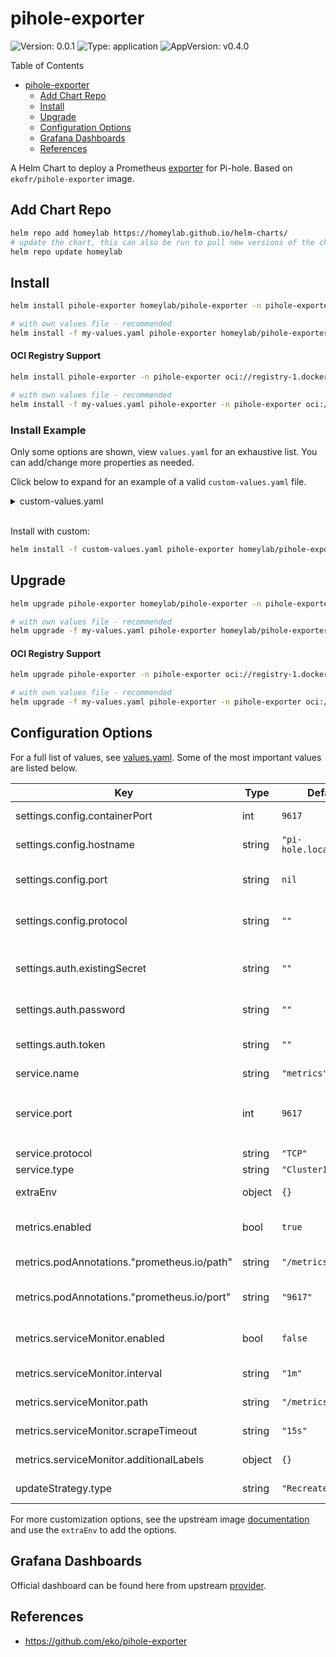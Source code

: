 # pihole-exporter

![Version: 0.0.1](https://img.shields.io/badge/Version-0.0.1-informational?style=flat-square) ![Type: application](https://img.shields.io/badge/Type-application-informational?style=flat-square) ![AppVersion: v0.4.0](https://img.shields.io/badge/AppVersion-v0.4.0-informational?style=flat-square)

Table of Contents
- [pihole-exporter](#pihole-exporter)
  - [Add Chart Repo](#add-chart-repo)
  - [Install](#install)
  - [Upgrade](#upgrade)
  - [Configuration Options](#configuration-options)
  - [Grafana Dashboards](#grafana-dashboards)
  - [References](#references)

A Helm Chart to deploy a Prometheus [exporter](https://github.com/eko/pihole-exporter) for Pi-hole. Based on `ekofr/pihole-exporter` image.

## Add Chart Repo
```bash
helm repo add homeylab https://homeylab.github.io/helm-charts/
# update the chart, this can also be run to pull new versions of the chart for upgrades
helm repo update homeylab
```

## Install
```bash
helm install pihole-exporter homeylab/pihole-exporter -n pihole-exporter --create-namespace

# with own values file - recommended
helm install -f my-values.yaml pihole-exporter homeylab/pihole-exporter -n pihole-exporter --create-namespace
```

#### OCI Registry Support
```bash
helm install pihole-exporter -n pihole-exporter oci://registry-1.docker.io/homeylabcharts/pihole-exporter --version X.Y.Z --create-namespace

# with own values file - recommended
helm install -f my-values.yaml pihole-exporter -n pihole-exporter oci://registry-1.docker.io/homeylabcharts/pihole-exporter --version X.Y.Z --create-namespace
```

### Install Example
Only some options are shown, view `values.yaml` for an exhaustive list. You can add/change more properties as needed.

Click below to expand for an example of a valid `custom-values.yaml` file. 
<details closed>
<summary>custom-values.yaml</summary>
<br>

```yaml
# custom-values.yaml
settings:
  config:
    hostname: pi-hole.example.org
  auth:
    password: "fakepassword"

metrics:
  enabled: true
  serviceMonitor:
    enabled: true
```
</details>
<br>

Install with custom:
```bash
helm install -f custom-values.yaml pihole-exporter homeylab/pihole-exporter -n pihole-exporter --create-namespace
```

## Upgrade
```bash
helm upgrade pihole-exporter homeylab/pihole-exporter -n pihole-exporter

# with own values file - recommended
helm upgrade -f my-values.yaml pihole-exporter homeylab/pihole-exporter -n pihole-exporter
```

#### OCI Registry Support
```bash
helm upgrade pihole-exporter -n pihole-exporter oci://registry-1.docker.io/homeylabcharts/pihole-exporter --version X.Y.Z

# with own values file - recommended
helm upgrade -f my-values.yaml pihole-exporter -n pihole-exporter oci://registry-1.docker.io/homeylabcharts/pihole-exporter --version X.Y.Z
```


## Configuration Options
For a full list of values, see [values.yaml](values.yaml). Some of the most important values are listed below.

| Key | Type | Default | Description |
|-----|------|---------|-------------|
| settings.config.containerPort | int | `9617` | Set the port for metrics scraping |
| settings.config.hostname | string | `"pi-hole.localdomain"` | Set the pihole host or IP address |
| settings.config.port | string | `nil` | Set the pihole port on the pihole host to use, default `80` set by container image |
| settings.config.protocol | string | `""` | Set the pihole host protocol: `http` or `https`, default `http` set by container image |
| settings.auth.existingSecret | string | `""` | use existing secret instead of `auth.password` or `auth.token`. Use variables `PIHOLE_PASSWORD` or `PIHOLE_API_TOKEN` |
| settings.auth.password | string | `""` | Set the pihole password for auth |
| settings.auth.token | string | `""` | Set the pihole token for auth, if token is specified, password will be ignored |
| service.name | string | `"metrics"` | set name for the service |
| service.port | int | `9617` | set port for pihole-exporter scraping, should match the pihole-exporter container port in `settings.config.containerPort` |
| service.protocol | string | `"TCP"` | set protocol for the service |
| service.type | string | `"ClusterIP"` |  |
| extraEnv | object | `{}` | Add extra environment variables |
| metrics.enabled | bool | `true` | enable/disable prometheus podAnnotations and serviceMonitors. |
| metrics.podAnnotations."prometheus.io/path" | string | `"/metrics"` | set the path for prometheus scraping |
| metrics.podAnnotations."prometheus.io/port" | string | `"9617"` | set the port for prometheus scraping, should match the service port |
| metrics.serviceMonitor.enabled | bool | `false` | enable/disable serviceMonitor, if enabled podAnnotations will be ignored |
| metrics.serviceMonitor.interval | string | `"1m"` | how often to scrape for serviceMonitor |
| metrics.serviceMonitor.path | string | `"/metrics"` | set the path for prometheus scraping for serviceMonitor |
| metrics.serviceMonitor.scrapeTimeout | string | `"15s"` | scrapeTimeout for serviceMonitor |
| metrics.serviceMonitor.additionalLabels | object | `{}` | set additional labels for serviceMonitor |
| updateStrategy.type | string | `"Recreate"` | set the update strategy for the deployment |

For more customization options, see the upstream image [documentation](https://github.com/eko/pihole-exporter) and use the `extraEnv` to add the options.

## Grafana Dashboards
Official dashboard can be found here from upstream [provider](https://grafana.com/grafana/dashboards/10176-pi-hole-exporter/).

## References
* https://github.com/eko/pihole-exporter
